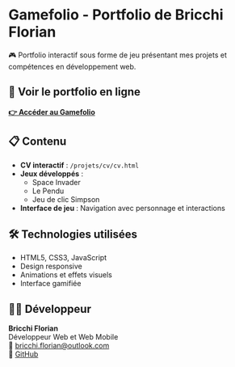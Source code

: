 # Gamefolio - Portfolio de Bricchi Florian

🎮 Portfolio interactif sous forme de jeu présentant mes projets et compétences en développement web.

## 🚀 Voir le portfolio en ligne

**[👉 Accéder au Gamefolio](https://nairolf13.github.io/Gamefolio/)**

## 📋 Contenu

- **CV interactif** : `/projets/cv/cv.html`
- **Jeux développés** :
  - Space Invader
  - Le Pendu  
  - Jeu de clic Simpson
- **Interface de jeu** : Navigation avec personnage et interactions

## 🛠️ Technologies utilisées

- HTML5, CSS3, JavaScript
- Design responsive
- Animations et effets visuels
- Interface gamifiée

## 👨‍💻 Développeur

**Bricchi Florian**  
Développeur Web et Web Mobile  
📧 bricchi.florian@outlook.com  
🐙 [GitHub](https://github.com/Nairolf13)
